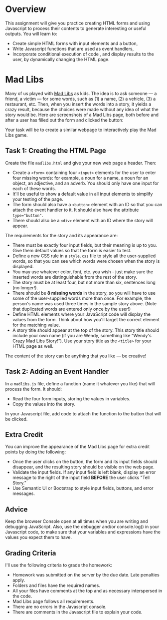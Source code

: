 # Overview

This assignment will give you practice creating HTML forms and using Javascript to process their contents to generate interesting or useful outputs. You will learn to:

* Create simple HTML forms with input elements and a button,
* Write Javascript functions that are used as event handlers,
* Incorporate conditional execution of code , and display results to the user, by dynamically changing the HTML page.

# Mad Libs

Many of us played with [Mad Libs](https://en.wikipedia.org/wiki/Mad_Libs) as kids. The idea is to ask someone — a friend, a victim — for some words, such as (1) a name, (2) a vehicle, (3) a restaurant, etc. Then, when you insert the words into a story, it yields a crazy result, because the choices were made without any idea of what the story would be. Here are screenshots of a Mad Libs page, both before and after a user has filled out the form and clicked the button:



Your task will be to create a similar webpage to interactively play the Mad Libs game.

## Task 1: Creating the HTML Page

Create the file `madlibs.html` and give your new web page a header. Then:
* Create a `<form>` containing four `<input>` elements for the user to enter four missing words: for example, a noun for a name, a noun for an object, an adjective, and an adverb. You should only have one input for each of these words.
* It'll be useful to show a default value in all input elements to simplify your testing of the page.
* The form should also have a `<button>` element with an ID so that you can attach the event handler to it. It should also have the attribute `type="button"`.
* There should also be a `<div>` element with an ID where the story will appear.


The requirements for the story and its appearance are:

* There must be exactly four input fields, but their meaning is up to you. Give them default values so that the form is easier to test.
* Define a new CSS rule in a `style.css` file to style all the user-supplied words, so that you can see which words were chosen when the story is displayed.
* You may use whatever color, font, etc. you wish - just make sure the inserted words are distinguishable from the rest of the story.
* The story must be at least four, but not more than six, sentences long (no longer!).
* There should be **8 missing words** in the story, so you will have to use some of the user-supplied words more than once. For example, the person's name was used three times in the sample story above. (Note that duplicated words are entered only once by the user!)
* Define HTML elements where your JavaScript code will display the values from the form. Think about how you'll target the correct element for the matching value.
* A story title should appear at the top of the story. This story title should include your own name (if you are Wendy, something like “Wendy's Crazy Mad Libs Story!”). Use your story title as the `<title>` for your HTML page as well.

The content of the story can be anything that you like — be creative!

## Task 2: Adding an Event Handler

In a `madlibs.js` file, define a function (name it whatever you like) that will process the form.  It should:
* Read the four form inputs, storing the values in variables.
* Copy the values into the story.

In your Javascript file, add code to attach the function to the button that will be clicked.

## Extra Credit

You can improve the appearance of the Mad Libs page for extra credit points by doing the following:

* Once the user clicks on the button, the form and its input fields should disappear, and the resulting story should be visible on the web page.
* Validate the input fields. If any input field is left blank, display an error message to the right of the input field **BEFORE** the user clicks "Tell Story."
* Use Semantic UI or Bootstrap to style input fields, buttons, and error messages.

## Advice
Keep the browser Console open at all times when you are writing and debugging JavaScript. Also, use the debugger and/or console.log() in your Javascript code, to make sure that your variables and expressions have the values you expect them to have.

## Grading Criteria

I'll use the following criteria to grade the homework:
* Homework was submitted on the server by the due date. Late penalties apply.
* Folders and files have the required names.
* All your files have comments at the top and as necessary interspersed in the code.
* Mad Libs page follows all requirements.
* There are no errors in the Javascript console.
* There are comments in the Javascript file to explain your code.